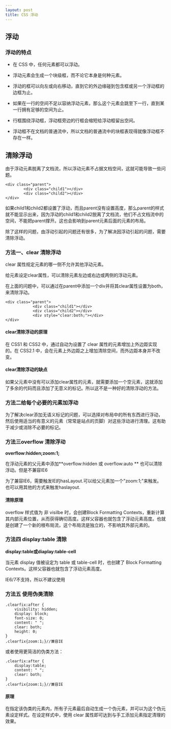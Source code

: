 ```yaml
---
layout: post
title: CSS 浮动
---
```

## 浮动
### 浮动的特点

* 在 CSS 中，任何元素都可以浮动。

* 浮动元素会生成一个块级框，而不论它本身是何种元素。

* 浮动的框可以向左或向右移动，直到它的外边缘碰到包含框或另一个浮动框的边框为止。

* 如果在一行的空间不足以容纳浮动元素，那么这个元素会跳至下一行，直到某一行拥有足够的空间为止。

* 行框围绕浮动框，浮动框旁边的行框会缩短给浮动框留出空间。

* 浮动框不在文档的普通流中，所以文档的普通流中的块框表现得就像浮动框不存在一样。


## 清除浮动

由于浮动元素脱离了文档流，所以浮动元素不占据文档空间，这就可能导致一些问题。

    <div class="parent">
            <div class="child1"></div>
            <div class="child2"></div>
    </div>

如果child1和child2都设置了浮动，而且parent没有设置高度，那么parent的样式就不能显示出来，因为浮动的child1和child2脱离了文档流，他们不占文档流中的空间，不能把parent撑开。这也会影响到parent元素后面的元素的布局。

除了这样的问题，由浮动引起的问题还有很多，为了解决因浮动引起的问题，需要清除浮动。

### 方法一、clear 清除浮动

clear 属性规定元素的哪一侧不允许其他浮动元素。

给元素设定clear属性，可以清除元素左边或右边或两侧的浮动元素。

在上面的问题中，可以通过在parent中添加一个div并将其clear属性设置为both，来清除浮动。

    <div class="parent">
                <div class="child1"></div>
                <div class="child2"></div>
                <div style="clear:both;"></div>
    </div>

#### clear清除浮动的原理

在 CSS1 和 CSS2 中，通过自动为设置了 clear 属性的元素增加上外边距实现的。在 CSS2.1 中，会在元素上外边距之上增加清除空间，而外边距本身并不改变。 

#### clear清除浮动的缺点

如果父元素中没有可以添加clear属性的元素，就需要添加一个空元素，这就添加了多余的代码而且添加了无意义的标记。所以这不是一种好的清除浮动的方法。

### 方法二给每个必要的元素加浮动 

为了解决clear添加无语义标记的问题，可以选择对布局中的所有东西进行浮动，然后使用适当的有意义的元素（常常是站点的页脚）对这些浮动进行清理。这有助于减少或消除不必要的标记。


### 方法三overflow 清除浮动

**overflow:hidden;zoom:1;**

在浮动元素的父元素中添加**overflow:hidden 或 overflow:auto ** 也可以清除浮动。但是不兼容IE6

为了兼容IE6，需要触发IE的hasLayout.可以给父元素加一个"zoom:1;"来触发。也可以用其他的方式来触发haslayout.

#### 清除原理

overflow 样式值为 非 visilbe 时，会创建Block Formatting Contexts，重新计算其内部元素位置，从而获得确切高度。这样父容器也就包含了浮动元素高度。也就是创建了一个新的根布局流，这个布局流是独立的，不影响其外部元素的。

### 方法四 display:table 清除

**display:table或diaplay:table-cell**

当元素 display 值被设定为 table 或 table-cell 时，也创建了  Block Formatting Contexts。这样父容器也就包含了浮动元素高度。

IE6/7不支持，所以不建议使用

### 方法五 使用伪类清除

    .clearfix:after {
        visibility: hidden;
        display: block;
        font-size: 0;
        content: " ";
        clear: both;
        height: 0;
    }
    .clearfix{zoom:1;}//兼容IE
    
或者使用更简洁的伪类方法：

    .clearfix:after {
        display:table;
        content: " ";
        clear: both;
    }
    .clearfix{zoom:1;}//兼容IE

#### 原理
在指定该伪类的元素内，所有子元素最后自动生成一个伪元素，并可以为这个伪元素设定样式。在设定样式中，使用 clear 属性即可达到与手工添加元素指定清理的效果。


































